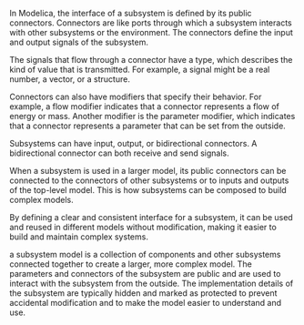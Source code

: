 

In Modelica, the interface of a subsystem is defined by its public connectors. Connectors are like ports through which a subsystem interacts with other subsystems or the environment. The connectors define the input and output signals of the subsystem.

The signals that flow through a connector have a type, which describes the kind of value that is transmitted. For example, a signal might be a real number, a vector, or a structure.

Connectors can also have modifiers that specify their behavior. For example, a flow modifier indicates that a connector represents a flow of energy or mass. Another modifier is the parameter modifier, which indicates that a connector represents a parameter that can be set from the outside.

Subsystems can have input, output, or bidirectional connectors. A bidirectional connector can both receive and send signals.

When a subsystem is used in a larger model, its public connectors can be connected to the connectors of other subsystems or to inputs and outputs of the top-level model. This is how subsystems can be composed to build complex models.

By defining a clear and consistent interface for a subsystem, it can be used and reused in different models without modification, making it easier to build and maintain complex systems.

a subsystem model is a collection of components and other subsystems connected together to create a larger, more complex model. The parameters and connectors of the subsystem are public and are used to interact with the subsystem from the outside. The implementation details of the subsystem are typically hidden and marked as protected to prevent accidental modification and to make the model easier to understand and use.


